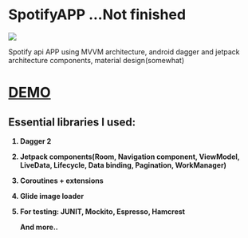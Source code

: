 # SpotifyAPP ...Not finished
<img class='header-img' src='https://i.ibb.co/nmyK0ds/spot-Api-APP.png' />



<p>Spotify api APP using MVVM architecture, android dagger and jetpack architecture components, material design(somewhat)</p>
<h1><a href='https://streamable.com/n0ynd' target='_blank'>DEMO</a></h1>


<h2><strong>Essential libraries I used:</h2>
<ol>
<li>
<p><strong>Dagger 2</strong></p>
</li>

<li>
<p><strong>Jetpack components(Room, Navigation component, ViewModel, LiveData, Lifecycle, Data binding, Pagination, WorkManager)</strong></p>
</li>

<li>
<p><strong>Coroutines + extensions</strong></p>
</li>


<li>
<p><strong>Glide image loader</strong></p>
</li>

<li>
<p><strong>For testing: JUNIT, Mockito, Espresso, Hamcrest</strong></p>
</li>

<p><strong>And more..</strong></p>

</ol>
<br>



